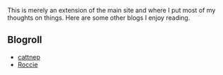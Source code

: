 <!-- Unlike posts, top-level pages will not auto-generate an <h1> title. -->

This is merely an extension of the main site and where I put most of my thoughts on things. Here are some other blogs I enjoy reading.

## Blogroll
* [cattnep](https://cattnep.dreamwidth.org/)
* [Roccie](https://roccie.neocities.org/journal/)